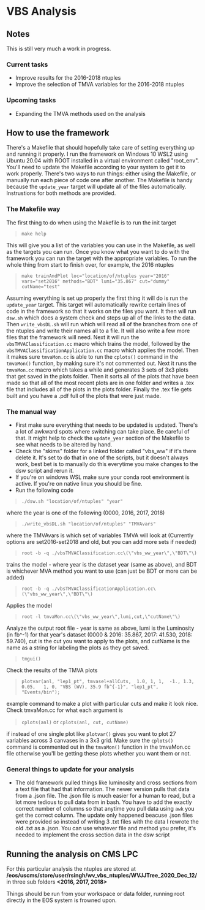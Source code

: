 # VBS Analysis
## Notes
This is still very much a work in progress.

### Current tasks
   * Improve results for the 2016-2018 ntuples
   * Improve the selection of TMVA variables for the 2016-2018 ntuples
### Upcoming tasks
   * Expanding the TMVA methods used on the analysis

## How to use the framework
There's a Makefile that should hopefully take care of setting everything up and running it properly. I run the framework on Windows 10 WSL2 using Ubuntu 20.04 with ROOT installed in a virtual environment called "root_env". You'll need to update the Makefile according to your system to get it to work properly. There's two ways to run things: either using the Makefile, or manually run each piece of code one after another. The Makefile is handy because the ````update_year```` target will update all of the files automatically. Instrustions for both methods are provided.

### The Makefile way
The first thing to do when using the Makefile is to run the init target

>`make help`

This will give you a list of the variables you can use in the Makefile, as well as the targets you can run. Once you know what you want to do with the framework you can run the target with the appropriate variables. To run the whole thing from start to finish over, for example, the 2016 ntuples

>`make trainAndPlot loc="location/of/ntuples year="2016" vars="set2016" methods="BDT" lumi="35.867" cut="dummy" cutName="test"`

Assuming everything is set up properly the first thing it will do is run the `update_year` target. This target will automatically rewrite certain lines of code in the framework so that it works on the files you want. It then will run `dsw.sh` which does a system check and steps up all of the links to the data. Then `write_vbsDL.sh` will run which will read all of the branches from one of the ntuples and write their names all to a file. It will also write a few more files that the framework will need. Next it will run the `vbsTMVAClassification.cc` macro which trains the model, followed by the `vbsTMVAClassificationApplication.cc` macro which applies the model. Then it makes sure `tmvaMon.cc` is able to run the `cplots()` command in the `tmvaMon()` function, by making sure it's not commented out. Next it runs the `tmvaMon.cc` macro which takes a while and generates 3 sets of 3x3 plots that get saved in the plots folder. Then it sorts all of the plots that have been made so that all of the most recent plots are in one folder and writes a .tex file that includes all of the plots in the plots folder. Finally the .tex file gets built and you have a .pdf full of the plots that were just made.

### The manual way
  * First make sure everything that needs to be updated is updated. There's a lot of awkward spots where switching can take place. Be careful of that. It might help to check the ````update_year```` section of the Makefile to see what needs to be altered by hand.
  * Check the "skims" folder for a linked folder called "vbs_ww" if it's there delete it. It's set to do that in one of the scripts, but it doesn't always work, best bet is to manually do this everytime you make changes to the dsw script and rerun it. 
  * If you're on windows WSL make sure your conda root environment is active. If you're on native linux you should be fine.
  * Run the following code
  >````./dsw.sh "location/of/ntuples" "year"````
  
  where the year is one of the following (0000, 2016, 2017, 2018)
  >`./write_vbsDL.sh "location/of/ntuples" "TMVAvars"` 
  
  where the TMVAvars is which set of variables TMVA will look at (Currently options are set2016-set2018 and old, but you can add more sets if needed) 
  >`root -b -q ./vbsTMVAClassification.cc\(\"vbs_ww_year\",\"BDT\"\)` 
  
  trains the model - where year is the dataset year (same as above), and BDT is whichever MVA method you want to use (can just be BDT or more can be added) 
  >`root -b -q ./vbsTMVAClassificationApplication.cc\(\"vbs_ww_year\",\"BDT\"\)` 
  
  Applies the model
  >`root -l tmvaMon.cc\(\"vbs_ww_year\",lumi,cut,\"cutName\"\)` 

  Analyze the output root file - year is same as above, lumi is the Luminosity (in fb^-1) for that year's dataset (0000 & 2016: 35.867, 2017: 41.530, 2018: 59.740), cut is the cut you want to apply to the plots, and cutName is the name as a string for labeling the plots as they get saved.
  >`tmgui()` 
  
  Check the results of the TMVA plots
  >`plotvar(anl, "lep1_pt", tmvasel+allCuts,  1.0, 1, 1,  -1., 1.3, 0.05,   1, 0, "VBS (WV), 35.9 fb^{-1}", "lep1_pt", "Events/bin");` 
  
  example command to make a plot with particular cuts and make it look nice. Check tmvaMon.cc for what each argument is
  >`cplots(anl)` or `cplots(anl, cut, cutName)` 
  
  if instead of one single plot like `plotvar()` gives you want to plot 27 variables across 3 canvases in a 3x3 grid. Make sure the `cplots()` command is commented out in the `tmvaMon()` function in the tmvaMon.cc file otherwise you'll be getting these plots whether you want them or not. 

### General things to update for your analysis

   * The old framework pulled things like luminosity and cross sections from a text file that had that information. The newer version pulls that data from a .json file. The .json file is much easier for a human to read, but a lot more tedious to pull data from in bash. You have to add the exactly correct number of columns so that anytime you pull data using `awk` you get the correct column. The update only happened beacuse .json files were provided so instead of writing 3 .txt files with the data I rewrote the old .txt as a .json. You can use whatever file and method you prefer, it's needed to implement the cross section data in the dsw script


## Running the analysis on CMS LPC
For this particular analysis the ntuples are stored at **/eos/uscms/store/user/rsingh/wv_vbs_ntuples/WVJJTree_2020_Dec_12/** in three sub folders **<2016, 2017, 2018>**

Things should be run from your workspace or data folder, running root directly in the EOS system is frowned upon.
